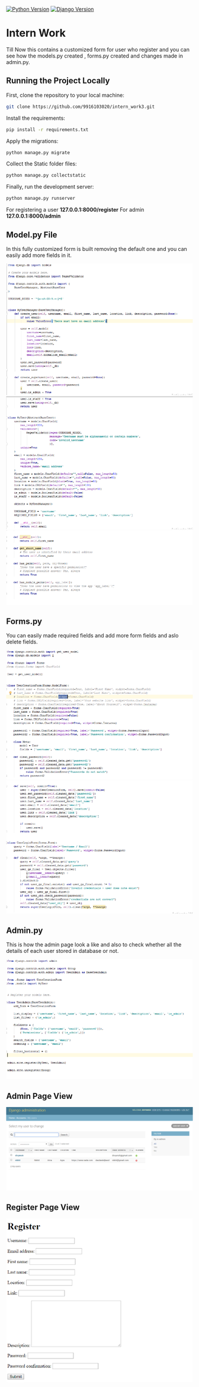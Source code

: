 [![Python Version](https://img.shields.io/badge/python-3.7-brightgreen.svg)](https://python.org)
[![Django Version](https://img.shields.io/badge/django-2.1-brightgreen.svg)](https://djangoproject.com)

# Intern Work

Till Now this contains a customized form for user who register and you can see how the models.py created , forms.py created and changes made in admin.py.

## Running the Project Locally

First, clone the repository to your local machine:

```bash
git clone https://github.com/9916103020/intern_work3.git
```

Install the requirements:

```bash
pip install -r requirements.txt
```

Apply the migrations:

```bash
python manage.py migrate
```

Collect the Static folder files:

```bash
python manage.py collectstatic
```

Finally, run the development server:

```bash
python manage.py runserver
```

For registering a user **127.0.0.1:8000/register**
For admin **127.0.0.1:8000/admin**

## Model.py File

In this fully customized form is built removing the default one and you can easily add more fields in it.

![](images/Register_model_1.PNG)
![](images/Register_model_2.PNG)
![](images/Register_model_3.PNG)

## Forms.py

You can easily made required fields and add more form fields and aslo delete fields.

![](Images/Customized_form_1.PNG)
![](Images/Customized_form_2.PNG)

## Admin.py

This is how the admin page look a like and also to check whether all the details of each user stored in database or not.

![](Images/Customized_Admin_Page.PNG)

## Admin Page View

![](Images/Customized_Admin_Page_Users.PNG)

## Register Page View

![](Images/Register.PNG)



